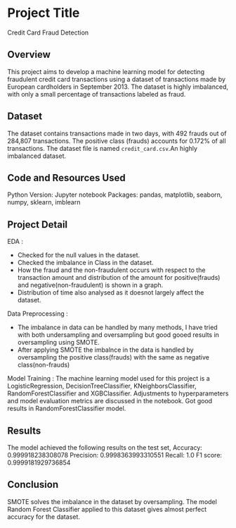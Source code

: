 # Project Title
Credit Card Fraud Detection

## Overview
This project aims to develop a machine learning model for detecting fraudulent credit card transactions using a dataset of transactions made by European cardholders in September 2013. The dataset is highly imbalanced, with only a small percentage of transactions labeled as fraud.

## Dataset
The dataset contains transactions made in two days, with 492 frauds out of 284,807 transactions. The positive class (frauds) accounts for 0.172% of all transactions. The dataset file is named `credit_card.csv`.An highly imbalanced dataset.

## Code and Resources Used
Python Version: Jupyter notebook
Packages: pandas, matplotlib, seaborn, numpy, sklearn, imblearn

## Project Detail

EDA :
- Checked for the null values in the dataset.
- Checked the imbalance in Class in the dataset.
- How the fraud and the non-fraudulent  occurs with respect to the transaction amount and distribution of the amount for positive(frauds) and negative(non-fraudulent) is 
  shown in   a graph.
- Distribution of time also analysed as it doesnot largely affect the dataset.

Data Preprocessing :
- The imbalance in data can be handled by many methods, I have tried with both undersampling and oversampling but good gooed results in oversampling using SMOTE.
- After applying SMOTE the imbalnce in the data is handled by oversampling the positive class(frauds) with the same as negative class(non-frauds)

Model Training :
The machine learning model used for this project is a LogisticRegression, DecisionTreeClassifier, KNeighborsClassifier, RandomForestClassifier and XGBClassifier. Adjustments to hyperparameters and model evaluation metrics are discussed in the notebook. Got good results in RandomForestClassifier model.

## Results 

The model achieved the following results on the test set,
   Accuracy:   0.999918238308078
   Precision:  0.9998363993310551
   Recall:     1.0
   F1 score:   0.9999181929736854

## Conclusion

  SMOTE solves the imbalance in the dataset by oversampling.
  The model Random Forest Classifier applied to this dataset gives almost perfect accuracy for the dataset.







